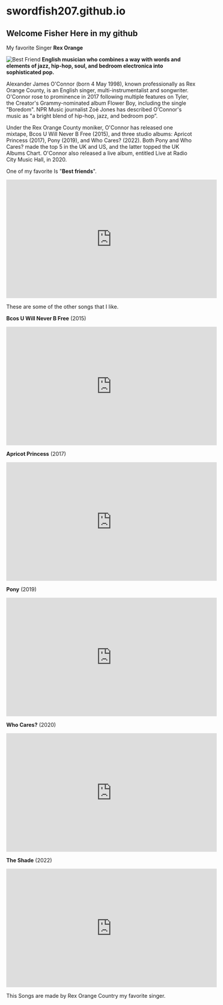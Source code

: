 # swordfish207.github.io
## Welcome Fisher Here in my github
My favorite Singer
**Rex Orange**

![Best Friend](https://mediad.publicbroadcasting.net/p/shared/npr/styles/x_large/nprshared/202001/776471911.jpg)
**English musician who combines a way with words and elements of jazz, hip-hop, soul, and bedroom electronica into sophisticated pop.**

Alexander James O'Connor (born 4 May 1998), known professionally as Rex Orange County, is an English singer, multi-instrumentalist and songwriter. O'Connor rose to prominence in 2017 following multiple features on Tyler, the Creator's Grammy-nominated album Flower Boy, including the single "Boredom". NPR Music journalist Zoë Jones has described O'Connor's music as "a bright blend of hip-hop, jazz, and bedroom pop”.

Under the Rex Orange County moniker, O'Connor has released one mixtape, Bcos U Will Never B Free (2015), and three studio albums: Apricot Princess (2017), Pony (2019), and Who Cares? (2022). Both Pony and Who Cares? made the top 5 in the UK and US, and the latter topped the UK Albums Chart. O'Connor also released a live album, entitled Live at Radio City Music Hall, in 2020.

One of my favorite Is "**Best friends**".

<iframe width="560" height="315" src="https://www.youtube.com/embed/OqBuXQLR4Y8" title="YouTube video player" frameborder="0" allow="accelerometer; autoplay; clipboard-write; encrypted-media; gyroscope; picture-in-picture" allowfullscreen></iframe>

These are some of the other songs that I like.

**Bcos U Will Never B Free** (2015)

<iframe width="560" height="315" src="https://www.youtube.com/embed/ftO_TAT9bvg" title="YouTube video player" frameborder="0" allow="accelerometer; autoplay; clipboard-write; encrypted-media; gyroscope; picture-in-picture" allowfullscreen></iframe>

**Apricot Princess** (2017)

<iframe width="560" height="315" src="https://www.youtube.com/embed/EDXHYVgPF3k" title="YouTube video player" frameborder="0" allow="accelerometer; autoplay; clipboard-write; encrypted-media; gyroscope; picture-in-picture" allowfullscreen></iframe>

**Pony** (2019)

<iframe width="560" height="315" src="https://www.youtube.com/embed/5OrGWGCutxg" title="YouTube video player" frameborder="0" allow="accelerometer; autoplay; clipboard-write; encrypted-media; gyroscope; picture-in-picture" allowfullscreen></iframe>

**Who Cares?** (2020)

<iframe width="560" height="315" src="https://www.youtube.com/embed/k0mnouEyFuk" title="YouTube video player" frameborder="0" allow="accelerometer; autoplay; clipboard-write; encrypted-media; gyroscope; picture-in-picture" allowfullscreen></iframe>

**The Shade** (2022)

<iframe width="560" height="315" src="https://www.youtube.com/embed/XwRlsNpJgD0" title="YouTube video player" frameborder="0" allow="accelerometer; autoplay; clipboard-write; encrypted-media; gyroscope; picture-in-picture" allowfullscreen></iframe>

This Songs are made by Rex Orange Country my favorite singer.
